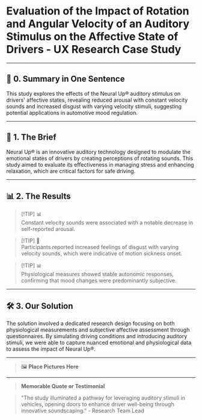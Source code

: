 # Evaluation of the Impact of Rotation and Angular Velocity of an Auditory Stimulus on the Affective State of Drivers - UX Research Case Study

---

## 📖 **0. Summary in One Sentence**

This study explores the effects of the Neural Up® auditory stimulus on drivers' affective states, revealing reduced arousal with constant velocity sounds and increased disgust with varying velocity stimuli, suggesting potential applications in automotive mood regulation.

---

## 💬 **1. The Brief**

Neural Up® is an innovative auditory technology designed to modulate the emotional states of drivers by creating perceptions of rotating sounds. This study aimed to evaluate its effectiveness in managing stress and enhancing relaxation, which are critical factors for safe driving.

---

## 📊 **2. The Results**

> [!TIP] 📊  
> Constant velocity sounds were associated with a notable decrease in self-reported arousal.

> [!TIP] 💬  
> Participants reported increased feelings of disgust with varying velocity sounds, which were indicative of motion sickness onset.

> [!TIP] 📊  
> Physiological measures showed stable autonomic responses, confirming that mood changes were predominantly subjective.

---

## 🛠️ **3. Our Solution**

The solution involved a dedicated research design focusing on both physiological measurements and subjective affective assessment through questionnaires. By simulating driving conditions and introducing auditory stimuli, we were able to capture nuanced emotional and physiological data to assess the impact of Neural Up®.

---

> 🖼️ **Place Pictures Here**  

---

> **Memorable Quote or Testimonial**  

> "The study illuminated a pathway for leveraging auditory stimuli in vehicles, opening doors to enhance driver well-being through innovative soundscaping." - Research Team Lead
